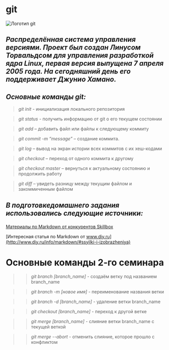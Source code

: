 # **git**
![Логотип git](git_logo.jpg)
## *Распределённая система управления версиями. Проект был создан Линусом Торвальдсом для управления разработкой ядра Linux, первая версия выпущена 7 апреля 2005 года. На сегодняшний день его поддерживает Джунио Хамано.*<p>
##  ***Основные команды git:***
<p>

> *git init* - инициализация локального репозитория

> *git status* - получить информацию от git о его текущем состоянии

> *git add* – добавить файл или файлы к следующему коммиту

> *git commit -m “message”* – создание коммита.

> *git log* – вывод на экран истории всех коммитов с их хеш-кодами

> *git checkout* – переход от одного коммита к другому

> *git checkout master* – вернуться к актуальному состоянию и продолжить работу

> *git diff* – увидеть разницу между текущим файлом и закоммиченным файлом <p>
## ***В подготовкедомашнего задания использовались следующие источники:*** <p>

[Материалы по Markdown от конкурентов Skillbox](https://skillbox.ru/media/code/yazyk-razmetki-markdown-shpargalka-po-sintaksisu-s-primerami/#stk-18)

[Интересная статья по Markdown от www.diy.ru](http://www.diy.ru/info/markdown/#ssyilki-i-izobrazheniya)

# Основные команды 2-го семинара

>> *git branch [branch_name]* - создаём ветку под названием branch_name

>> *git branch -m [новое имя]* - переименование названия ветки

>> *git branch -d [branch_name]* - удаление ветки branch_name

>> *git checkout [branch_name]* - переход к другой ветке

>> *git merge [branch_name]* - слияние ветки branch_name с текущей веткой

>> *git merge --abort* - отменить слияние, которое прошло с конфликтом

